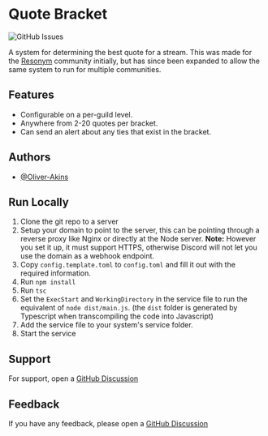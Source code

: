 # Quote Bracket
![GitHub Issues](https://img.shields.io/github/issues/Oliver-Akins/Quote-bracket?color=00aa00&label=Issues)


A system for determining the best quote for a stream. This was made for the [Resonym](https://discord.gg/resonym) community initially, but has since been expanded to allow the same system to run for multiple communities.
## Features

- Configurable on a per-guild level.
- Anywhere from 2-20 quotes per bracket.
- Can send an alert about any ties that exist in the bracket.
## Authors

- [@Oliver-Akins](https://github.com/Oliver-Akins)


## Run Locally

1. Clone the git repo to a server
2. Setup your domain to point to the server, this can be pointing through a reverse proxy like Nginx or directly at the Node server. **Note:** However you set it up, it must support HTTPS, otherwise Discord will not let you use the domain as a webhook endpoint.
3. Copy `config.template.toml` to `config.toml` and fill it out with the required information.
4. Run `npm install`
5. Run `tsc`
6. Set the `ExecStart` and `WorkingDirectory` in the service file to run the equivalent of `node dist/main.js`. (the `dist` folder is generated by Typescript when transcompiling the code into Javascript)
7. Add the service file to your system's service folder.
8. Start the service
## Support

For support, open a [GitHub Discussion](https://github.com/Oliver-Akins/Quote-Bracket/discussions)
## Feedback

If you have any feedback, please open a [GitHub Discussion](https://github.com/Oliver-Akins/Quote-Bracket/discussions)